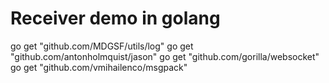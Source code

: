 # Receiver demo in golang

go get "github.com/MDGSF/utils/log"
go get "github.com/antonholmquist/jason"
go get "github.com/gorilla/websocket"
go get "github.com/vmihailenco/msgpack"